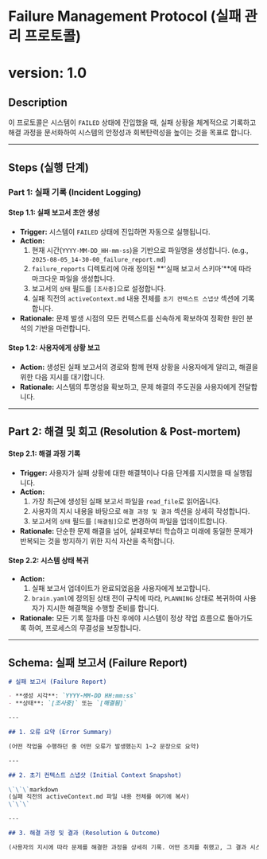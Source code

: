 # Failure Management Protocol (실패 관리 프로토콜)
# version: 1.0

## Description
이 프로토콜은 시스템이 `FAILED` 상태에 진입했을 때, 실패 상황을 체계적으로 기록하고 해결 과정을 문서화하여 시스템의 안정성과 회복탄력성을 높이는 것을 목표로 합니다.

---

## Steps (실행 단계)

### **Part 1: 실패 기록 (Incident Logging)**

#### **Step 1.1: 실패 보고서 초안 생성**
- **Trigger:** 시스템이 `FAILED` 상태에 진입하면 자동으로 실행됩니다.
- **Action:**
    1.  현재 시간(`YYYY-MM-DD_HH-mm-ss`)을 기반으로 파일명을 생성합니다. (e.g., `2025-08-05_14-30-00_failure_report.md`)
    2.  `failure_reports` 디렉토리에 아래 정의된 **'실패 보고서 스키마'**에 따라 마크다운 파일을 생성합니다.
    3.  보고서의 `상태` 필드를 `[조사중]`으로 설정합니다.
    4.  실패 직전의 `activeContext.md` 내용 전체를 `초기 컨텍스트 스냅샷` 섹션에 기록합니다.
- **Rationale:** 문제 발생 시점의 모든 컨텍스트를 신속하게 확보하여 정확한 원인 분석의 기반을 마련합니다.

#### **Step 1.2: 사용자에게 상황 보고**
- **Action:** 생성된 실패 보고서의 경로와 함께 현재 상황을 사용자에게 알리고, 해결을 위한 다음 지시를 대기합니다.
- **Rationale:** 시스템의 투명성을 확보하고, 문제 해결의 주도권을 사용자에게 전달합니다.

---

## Part 2: 해결 및 회고 (Resolution & Post-mortem)

#### **Step 2.1: 해결 과정 기록**
- **Trigger:** 사용자가 실패 상황에 대한 해결책이나 다음 단계를 지시했을 때 실행됩니다.
- **Action:**
    1.  가장 최근에 생성된 실패 보고서 파일을 `read_file`로 읽어옵니다.
    2.  사용자의 지시 내용을 바탕으로 `해결 과정 및 결과` 섹션을 상세히 작성합니다.
    3.  보고서의 `상태` 필드를 `[해결됨]`으로 변경하여 파일을 업데이트합니다.
- **Rationale:** 단순한 문제 해결을 넘어, 실패로부터 학습하고 미래에 동일한 문제가 반복되는 것을 방지하기 위한 지식 자산을 축적합니다.

#### **Step 2.2: 시스템 상태 복귀**
- **Action:**
    1.  실패 보고서 업데이트가 완료되었음을 사용자에게 보고합니다.
    2.  `brain.yaml`에 정의된 상태 전이 규칙에 따라, `PLANNING` 상태로 복귀하여 사용자가 지시한 해결책을 수행할 준비를 합니다.
- **Rationale:** 모든 기록 절차를 마친 후에야 시스템이 정상 작업 흐름으로 돌아가도록 하여, 프로세스의 무결성을 보장합니다.

---

## Schema: 실패 보고서 (Failure Report)

```markdown
# 실패 보고서 (Failure Report)

- **생성 시각**: `YYYY-MM-DD HH:mm:ss`
- **상태**: `[조사중]` 또는 `[해결됨]`

---

## 1. 오류 요약 (Error Summary)

(어떤 작업을 수행하던 중 어떤 오류가 발생했는지 1~2 문장으로 요약)

---

## 2. 초기 컨텍스트 스냅샷 (Initial Context Snapshot)

\`\`\`markdown
(실패 직전의 activeContext.md 파일 내용 전체를 여기에 복사)
\`\`\`

---

## 3. 해결 과정 및 결과 (Resolution & Outcome)

(사용자의 지시에 따라 문제를 해결한 과정을 상세히 기록. 어떤 조치를 취했고, 그 결과 시스템이 어떻게 정상화되었는지 서술)
```
